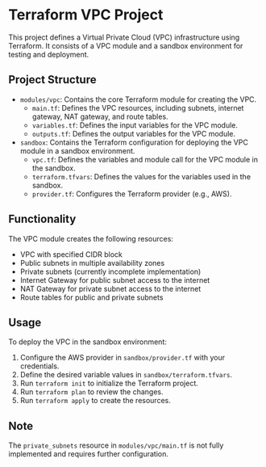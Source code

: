 
# Terraform VPC Project

This project defines a Virtual Private Cloud (VPC) infrastructure using Terraform. It consists of a VPC module and a sandbox environment for testing and deployment.

## Project Structure

*   `modules/vpc`: Contains the core Terraform module for creating the VPC.
    *   `main.tf`: Defines the VPC resources, including subnets, internet gateway, NAT gateway, and route tables.
    *   `variables.tf`: Defines the input variables for the VPC module.
    *   `outputs.tf`: Defines the output variables for the VPC module.
*   `sandbox`: Contains the Terraform configuration for deploying the VPC module in a sandbox environment.
    *   `vpc.tf`: Defines the variables and module call for the VPC module in the sandbox.
    *   `terraform.tfvars`: Defines the values for the variables used in the sandbox.
    *   `provider.tf`: Configures the Terraform provider (e.g., AWS).

## Functionality

The VPC module creates the following resources:

*   VPC with specified CIDR block
*   Public subnets in multiple availability zones
*   Private subnets (currently incomplete implementation)
*   Internet Gateway for public subnet access to the internet
*   NAT Gateway for private subnet access to the internet
*   Route tables for public and private subnets

## Usage

To deploy the VPC in the sandbox environment:

1.  Configure the AWS provider in `sandbox/provider.tf` with your credentials.
2.  Define the desired variable values in `sandbox/terraform.tfvars`.
3.  Run `terraform init` to initialize the Terraform project.
4.  Run `terraform plan` to review the changes.
5.  Run `terraform apply` to create the resources.

## Note

The `private_subnets` resource in `modules/vpc/main.tf` is not fully implemented and requires further configuration.
